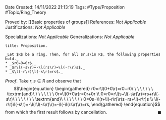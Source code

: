 <div class="topSpace"></div>

Date Created: 14/11/2022 21:13:19
Tags: #Type/Proposition #Topic/Ring_Theory

Proved by: [[Basic properties of groups]]
References: _Not Applicable_
Justifications: _Not Applicable_

Specializations: _Not Applicable_
Generalizations: _Not Applicable_

``` ad-Proposition
title: Proposition.

_Let $R$ be a ring. Then, for all $r,s\in R$, the following properties hold._
* _$r0=0=0r$._
* _$r\l(-s\r)=-\l(rs\r)=\l(-r\r)s$._
* _$\l(-r\r)\l(-s\r)=rs$._

```

_Proof_. Take $r,s\in R$ and observe that
$$\begin{equation}
    \begin{gathered}
        r0=r\l(0+0\r)=r0+r0\ \ \ \ \ \ \ \ \textrm{and}\ \ \ \ \ \ \ \ 0r=\l(0+0\r)r=0r+0r \\
        0=r0=r\l(s+\l(-s\r)\r)=rs+r\l(-s\r)\ \ \ \ \ \ \ \ \textrm{and}\ \ \ \ \ \ \ \ 0=0s=\l(r+\l(-r\r)\r)s=rs+\l(-r\r)s \\
        \l(-r\r)\l(-s\r)=-\l(r\l(-s\r)\r)=-\l(-\l(rs\r)\r)=rs,
    \end{gathered}
\end{equation}$$
from which the first result follows by cancellation.<span style="float:right;">$\blacksquare$</span>
